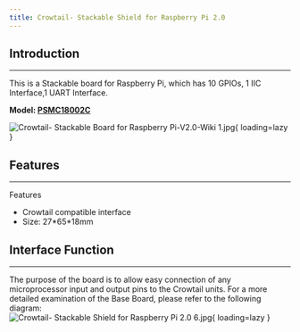 ```yaml
---
title: Crowtail- Stackable Shield for Raspberry Pi 2.0
---
```


## Introduction
------------

This is a Stackable board for Raspberry Pi, which has 10 GPIOs, 1 IIC Interface,1 UART Interface.

**Model: [PSMC18002C](https://www.elecrow.com/crowtail-current-power-sensor.html)**

![Crowtail- Stackable Board for Raspberry Pi-V2.0-Wiki 1.jpg](https://wiki.elecrow.com/images/thumb/b/bb/Crowtail-_Stackable_Board_for_Raspberry_Pi-V2.0-Wiki_1.jpg/500px-Crowtail-_Stackable_Board_for_Raspberry_Pi-V2.0-Wiki_1.jpg){ loading=lazy }

## **Features**
------------

Features

- Crowtail compatible interface
- Size: 27\*65\*18mm

## Interface Function
------------------

The purpose of the board is to allow easy connection of any microprocessor input and output pins to the Crowtail units. For a more detailed examination of the Base Board, please refer to the following diagram:  
![Crowtail- Stackable Shield for Raspberry Pi 2.0 6.jpg](https://wiki.elecrow.com/images/thumb/7/79/Crowtail-_Stackable_Shield_for_Raspberry_Pi_2.0_6.jpg/500px-Crowtail-_Stackable_Shield_for_Raspberry_Pi_2.0_6.jpg){ loading=lazy }